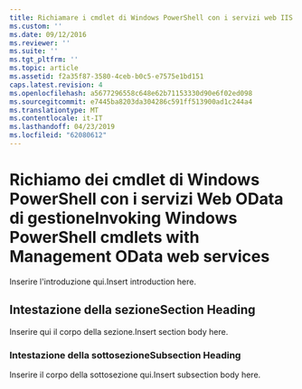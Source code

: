 ```yaml
---
title: Richiamare i cmdlet di Windows PowerShell con i servizi web IIS OData gestione | Microsoft Docs
ms.custom: ''
ms.date: 09/12/2016
ms.reviewer: ''
ms.suite: ''
ms.tgt_pltfrm: ''
ms.topic: article
ms.assetid: f2a35f87-3580-4ceb-b0c5-e7575e1bd151
caps.latest.revision: 4
ms.openlocfilehash: a5677296558c648e62b71153330d90e6f02ed098
ms.sourcegitcommit: e7445ba8203da304286c591ff513900ad1c244a4
ms.translationtype: MT
ms.contentlocale: it-IT
ms.lasthandoff: 04/23/2019
ms.locfileid: "62080612"
---
```

# <a name="invoking-windows-powershell-cmdlets-with-management-odata-web-services"></a><span data-ttu-id="a1ef3-102">Richiamo dei cmdlet di Windows PowerShell con i servizi Web OData di gestione</span><span class="sxs-lookup"><span data-stu-id="a1ef3-102">Invoking Windows PowerShell cmdlets with Management OData web services</span></span>

<span data-ttu-id="a1ef3-103">Inserire l'introduzione qui.</span><span class="sxs-lookup"><span data-stu-id="a1ef3-103">Insert introduction here.</span></span>

## <a name="section-heading"></a><span data-ttu-id="a1ef3-104">Intestazione della sezione</span><span class="sxs-lookup"><span data-stu-id="a1ef3-104">Section Heading</span></span>

<span data-ttu-id="a1ef3-105">Inserire qui il corpo della sezione.</span><span class="sxs-lookup"><span data-stu-id="a1ef3-105">Insert section body here.</span></span>

### <a name="subsection-heading"></a><span data-ttu-id="a1ef3-106">Intestazione della sottosezione</span><span class="sxs-lookup"><span data-stu-id="a1ef3-106">Subsection Heading</span></span>

<span data-ttu-id="a1ef3-107">Inserire il corpo della sottosezione qui.</span><span class="sxs-lookup"><span data-stu-id="a1ef3-107">Insert subsection body here.</span></span>